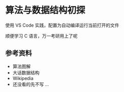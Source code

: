 # 算法与数据结构初探
使用 VS Code 实践，配置为自动编译运行当前打开的文件

顺便学习 C 语言，万一考研用上了呢

## 参考资料
- 算法图解
- 大话数据结构
- Wikipedia
- 还没看的先不写 ...